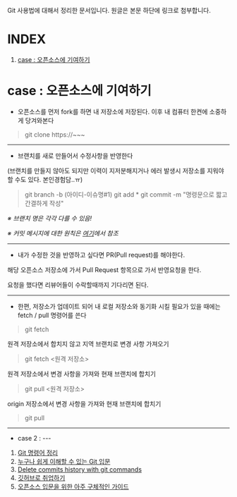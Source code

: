 Git 사용법에 대해서 정리한 문서입니다.
원글은 본문 하단에 링크로 첨부합니다.

# INDEX
1. [case : 오픈소스에 기여하기](#contribute)

# case : 오픈소스에 기여하기<span id="contribute"></span>

* 오픈소스를 먼저 fork를 하면 내 저장소에 저장된다.
이후 내 컴퓨터 한켠에 소중하게 당겨와본다
> git clone https://~~~
*****

* 브랜치를 새로 만들어서 수정사항을 반영한다

(브랜치를 만들지 않아도 되지만 이력이 지저분해지거나 에러 발생시 저장소를 지워야할 수도 있다. 본인경험담..ㅠ)
> git branch -b (아이디-이슈명#1)
> git add *
> git commit -m "명령문으로 짧고 간결하게 작성"

*※ 브랜치 명은 각각 다를 수 있음!*

*※ 커밋 메시지에 대한 원칙은 [여기](https://meetup.toast.com/posts/106)에서 참조*
*****

* 내가 수정한 것을 반영하고 싶다면 PR(Pull request)를 해야한다.

해당 오픈소스 저장소에 가서 Pull Request 항목으로 가서 반영요청을 한다.

요청을 했다면 리뷰어들이 수락할때까지 기다리면 된다.
*****

* 한편, 저장소가 업데이트 되어 내 로컬 저장소와 동기화 시킬 필요가 있을 때에는 
fetch / pull 명령어를 쓴다
> git fetch

원격 저장소에서 합치지 않고 지역 브랜치로 변경 사항 가져오기
> git fetch <원격 저장소>

원격 저장소에서 변경 사항을 가져와 현재 브랜치에 합치기
> git pull <원격 저장소>

origin 저장소에서 변경 사항을 가져와 현재 브랜치에 합치기
> git pull
*****


* case 2 : ---

1. [Git 명령어 정리](https://medium.com/@joongwon/git-git-%EB%AA%85%EB%A0%B9%EC%96%B4-%EC%A0%95%EB%A6%AC-c25b421ecdbd)
2. [누구나 쉽게 이해할 수 있는 Git 입문](https://backlog.com/git-tutorial/kr/stepup/stepup1_1.html)
3. [Delete commits history with git commands](https://gist.github.com/heiswayi/350e2afda8cece810c0f6116dadbe651)
4. [깃허브로 취업하기](http://sujinlee.me/professional-github/)
5. [오픈소스 입문을 위한 아주 구체적인 가이드](https://bit.ly/2RulANs)
